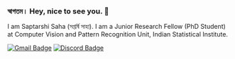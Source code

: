 ### স্বাগতম।  Hey, nice to see you.  👋
I am Saptarshi Saha (সপ্তর্ষি সাহা). I am a Junior Research Fellow (PhD Student) at Computer Vision and Pattern Recognition Unit, Indian Statistical Institute. 

[![Gmail Badge](https://img.shields.io/badge/Gmail-D14836?style=for-the-badge&logo=gmail&logoColor=white&link=mailto:saptarshi2016saha@gmail.com)](mailto:saptarshi2016saha@gmail.com)
[![Discord Badge](https://img.shields.io/badge/Discord-7289DA?style=for-the-badge&logo=discord&logoColor=white&link=https://discordapp.com/users/786823602225414144/)](https://discordapp.com/users/786823602225414144/)





<!--
**Saptarshi-Saha-1996/Saptarshi-Saha-1996** is a ✨ _special_ ✨ repository because its `README.md` (this file) appears on your GitHub profile.

Here are some ideas to get you started:

- 🔭 I’m currently working on ...
- 🌱 I’m currently learning ...
- 👯 I’m looking to collaborate on ...
- 🤔 I’m looking for help with ...
- 💬 Ask me about ...
- 📫 How to reach me: ...
- 😄 Pronouns: ...
- ⚡ Fun fact: ...
-->
